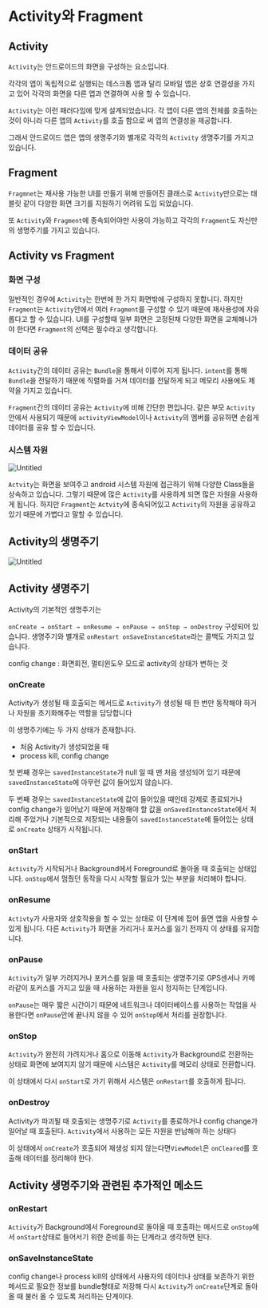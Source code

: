 # Activity와 Fragment

## Activity

`Activity`는 안드로이드의 화면을 구성하는 요소입니다.

각각의 앱이 독립적으로 실행되는 데스크톱 앱과 달리 모바일 앱은 상호 연결성을 가지고 있어 각각의 화면을 다른 앱과 연결하여 사용 할 수 있습니다.

`Activity`는 이런 패러다임에 맞게 설계되었습니다. 각 앱이 다른 앱의 전체를 호출하는 것이 아니라 다른 앱의 `Activity`를 호출 함으로 써 앱의 연결성을 제공합니다.

그래서 안드로이드 앱은 앱의 생명주기와 별개로 각각의 `Activity` 생명주기를 가지고 있습니다.

## Fragment

`Fragmnet`는 재사용 가능한 UI를 만들기 위해 만들어진 클래스로 `Activity`만으로는 태블릿 같이 다양한 화면 크기를 지원하기 어려워 도입 되었습니다.

또  `Activity`와 `Fragment`에 종속되어야만 사용이 가능하고 각각의 `Fragment`도 자신만의 생명주기를 가지고 있습니다.

## Activity vs Fragment

### 화면 구성

일반적인 경우에 `Activity`는 한번에 한 가지 화면밖에 구성하지 못합니다. 하지만 `Fragment`는 `Activity`안에서 여러 `Fragment`를 구성할 수 있기 때문에 재사용성에 자유롭다고 할 수 있습니다. UI를 구성할때 일부 화면은 고정된채 다양한 화면을 교체해나가야 한다면 `Fragment`의 선택은 필수라고 생각합니다.

### 데이터 공유

`Activity`간의 데이터 공유는 `Bundle`을 통해서 이루어 지게 됩니다. `intent`를 통해 `Bundle`을 전달하기 때문에 직렬화를 거쳐 데이터를 전달하게 되고 메모리 사용에도 제약을 가지고 있습니다.

`Fragment`간의 데이터 공유는 `Activity`에 비해 간단한 편입니다. 같은 부모 `Activity`안에서 사용되기 때문에 `activityViewModel`이나 `Activity`의 멤버를 공유하면 손쉽게 데이터를 공유 할 수 있습니다.

### 시스템 자원

![Untitled](Activity%E1%84%8B%E1%85%AA%20Fragment%20df0f1058febe43e19ef2137a14795c15/Untitled.png)

`Actvity`는 화면을 보여주고 android 시스템 자원에 접근하기 위해 다양한 Class들을 상속하고 있습니다. 그렇기 때문에 많은 `Activity`를 사용하게 되면 많은 자원을 사용하게 됩니다. 하지만 `Fragment`는 `Actvity`에 종속되어있고 `Activity`의 자원을 공유하고 있기 때문에 가볍다고 말할 수 있습니다.

## Activity의 생명주기

![Untitled](Activity%E1%84%8B%E1%85%AA%20Fragment%20df0f1058febe43e19ef2137a14795c15/Untitled%201.png)

## Activity 생명주기

Activity의 기본적인 생명주기는

`onCreate → onStart → onResume → onPause → onStop → onDestroy` 구성되어 있습니다. 생명주기와 별개로  `onRestart onSaveInstanceState`라는 콜백도 가지고 있습니다.

config change : 화면회전, 멀티윈도우 모드로 activity의 상태가 변하는 것

### onCreate

Activity가 생성될 때 호출되는 메서드로 `Activity`가 생성될 때 한 번만 동작해야 하거나 자원을 초기화해주는 역할을 담당합니다

이 생명주기에는 두 가지 상태가 존재합니다.

- 처음 Activity가 생성되었을 때
- process kill, config change

첫 번째 경우는 `savedInstanceState`가 null 일 때 맨 처음 생성되어 있기 때문에 `savedInstanceState`에 아무런 값이 들어있지 않습니다.

두 번째 경우는 `savedInstanceState`에 값이 들어있을 때인데 강제로 종료되거나 config change가 일어났기 때문에 저장해야 할 값을 `onSavedInstanceState`에서 처리해 주었거나 기본적으로 저장되는 내용들이 `savedInstanceState`에 들어있는 상태로 `onCreate` 상태가 시작됩니다.

### onStart

`Activity`가 시작되거나 Background에서 Foreground로 돌아올 때 호출되는 상태입니다. `onStop`에서 멈췄던 동작을 다시 시작할 필요가 있는 부분을 처리해야 합니다.

### onResume

`Activty`가 사용자와 상호작용을 할 수 있는 상태로 이 단계에 접어 들면 앱을 사용할 수 있게 됩니다. 다른 `Activity`가 화면을 가리거나 포커스를 잃기 전까지 이 상태를 유지합니다.

### onPause

`Activity`가 일부 가려지거나 포커스를 잃을 때 호출되는 생명주기로 GPS센서나 카메라같이 포커스를 가지고 있을 때 사용하는 자원을 일시 정지하는 단계입니다.

`onPause`는 매우 짧은 시간이기 때문에 네트워크나 데이터베이스를 사용하는 작업을 사용한다면 `onPause`안에 끝나지 않을 수 있어 `onStop`에서 처리를 권장합니다.

### onStop

`Activity`가 완전히 가려지거나 홈으로 이동해 `Activity`가 Background로 전환하는 상태로 화면에 보여지지 않기 때문에 시스템은 `Activity`를 메모리 상태로 전환합니다.

이 상태에서 다시 `onStart`로 가기 위해서 시스템은 `onRestart`를 호출하게 됩니다.

### onDestroy

Activity가 파괴될 때 호출되는 생명주기로 `Activity`를 종료하거나 config change가 일어날 때 호출된다. `Activity`에서 사용하는 모든 자원을 반납해야 하는 상태다

이 상태에서 `onCreate`가 호출되어 재생성 되지 않는다면`ViewModel`은 `onCleared`를 호출해 데이터를 정리해야 한다.

## Activity 생명주기와 관련된 추가적인 메소드

### onRestart

`Activity`가 Background에서 Foreground로 돌아올 때 호출하는 메서드로 `onStop`에서 `onStart`상태로 들어서기 위한 준비를 하는 단계라고 생각하면 된다.

### onSaveInstanceState

config change나 process kill의 상태에서 사용자의 데이터나 상태를 보존하기 위한 메서드로 필요한 정보를 bundle형태로 저장해 다시 `Activity`가 `onCreate`단계로 돌아올 때 불러 올 수 있도록 처리하는 단계이다.